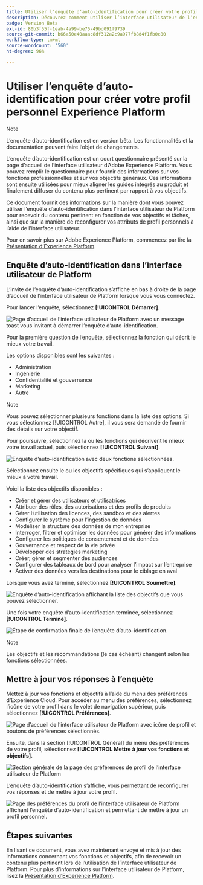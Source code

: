 ```yaml
---
title: Utiliser l’enquête d’auto-identification pour créer votre profil personnel Experience Platform
description: Découvrez comment utiliser l’interface utilisateur de l’enquête d’auto-identification pour recevoir du contenu pertinent en fonction de vos fonctions de travail et des objectifs associés.
badge: Version Beta
exl-id: 80b3f55f-1eab-4a99-be75-49bd091f9739
source-git-commit: b66a50e40aaac8df312a2c9a977fb8d4f1fb0c80
workflow-type: tm+mt
source-wordcount: '560'
ht-degree: 96%

---
```


# Utiliser l’enquête d’auto-identification pour créer votre profil personnel Experience Platform

>[!NOTE]
>
>L’enquête d’auto-identification est en version bêta. Les fonctionnalités et la documentation peuvent faire l’objet de changements.

L’enquête d’auto-identification est un court questionnaire présenté sur la page d’accueil de l’interface utilisateur d’Adobe Experience Platform. Vous pouvez remplir le questionnaire pour fournir des informations sur vos fonctions professionnelles et sur vos objectifs généraux. Ces informations sont ensuite utilisées pour mieux aligner les guides intégrés au produit et finalement diffuser du contenu plus pertinent par rapport à vos objectifs.

Ce document fournit des informations sur la manière dont vous pouvez utiliser l’enquête d’auto-identification dans l’interface utilisateur de Platform pour recevoir du contenu pertinent en fonction de vos objectifs et tâches, ainsi que sur la manière de reconfigurer vos attributs de profil personnels à l’aide de l’interface utilisateur.

Pour en savoir plus sur Adobe Experience Platform, commencez par lire la [Présentation dʼExperience Platform](home.md).

## Enquête d’auto-identification dans l’interface utilisateur de Platform

L’invite de l’enquête d’auto-identification s’affiche en bas à droite de la page d’accueil de l’interface utilisateur de Platform lorsque vous vous connectez.

Pour lancer l’enquête, sélectionnez **[!UICONTROL Démarrer]**.

![Page d’accueil de l’interface utilisateur de Platform avec un message toast vous invitant à démarrer l’enquête d’auto-identification.](./images/survey/survey-prompt.png)

Pour la première question de l’enquête, sélectionnez la fonction qui décrit le mieux votre travail.

Les options disponibles sont les suivantes :

* Administration
* Ingénierie
* Confidentialité et gouvernance
* Marketing
* Autre

>[!NOTE]
>
>Vous pouvez sélectionner plusieurs fonctions dans la liste des options. Si vous sélectionnez [!UICONTROL Autre], il vous sera demandé de fournir des détails sur votre objectif.

Pour poursuivre, sélectionnez la ou les fonctions qui décrivent le mieux votre travail actuel, puis sélectionnez **[!UICONTROL Suivant]**.

![Enquête d’auto-identification avec deux fonctions sélectionnées.](./images/survey/select-functions.png)

Sélectionnez ensuite le ou les objectifs spécifiques qui s’appliquent le mieux à votre travail.

Voici la liste des objectifs disponibles :

* Créer et gérer des utilisateurs et utilisatrices
* Attribuer des rôles, des autorisations et des profils de produits
* Gérer l’utilisation des licences, des sandbox et des alertes
* Configurer le système pour l’ingestion de données
* Modéliser la structure des données de mon entreprise
* Interroger, filtrer et optimiser les données pour générer des informations
* Configurer les politiques de consentement et de données
* Gouvernance et respect de la vie privée
* Développer des stratégies marketing
* Créer, gérer et segmenter des audiences
* Configurer des tableaux de bord pour analyser l’impact sur l’entreprise
* Activer des données vers les destinations pour le ciblage en aval

Lorsque vous avez terminé, sélectionnez **[!UICONTROL Soumettre]**.

![Enquête d’auto-identification affichant la liste des objectifs que vous pouvez sélectionner.](./images/survey/select-objectives.png)

Une fois votre enquête d’auto-identification terminée, sélectionnez **[!UICONTROL Terminé]**.

![Étape de confirmation finale de l’enquête d’auto-identification.](./images/survey/survey-complete.png)

>[!NOTE]
>
>Les objectifs et les recommandations (le cas échéant) changent selon les fonctions sélectionnées.

## Mettre à jour vos réponses à l’enquête

Mettez à jour vos fonctions et objectifs à l’aide du menu des préférences d’Experience Cloud. Pour accéder au menu des préférences, sélectionnez l’icône de votre profil dans le volet de navigation supérieur, puis sélectionnez **[!UICONTROL Préférences]**.

![Page d’accueil de l’interface utilisateur de Platform avec icône de profil et boutons de préférences sélectionnés.](./images/survey/preferences.png)

Ensuite, dans la section [!UICONTROL Général] du menu des préférences de votre profil, sélectionnez **[!UICONTROL Mettre à jour vos fonctions et objectifs]**.

![Section générale de la page des préférences de profil de l’interface utilisateur de Platform](./images/survey/update.png)

L’enquête d’auto-identification s’affiche, vous permettant de reconfigurer vos réponses et de mettre à jour votre profil.

![Page des préférences du profil de l’interface utilisateur de Platform affichant l’enquête d’auto-identification et permettant de mettre à jour un profil personnel.](./images/survey/new-survey.png)

## Étapes suivantes

En lisant ce document, vous avez maintenant envoyé et mis à jour des informations concernant vos fonctions et objectifs, afin de recevoir un contenu plus pertinent lors de l’utilisation de l’interface utilisateur de Platform. Pour plus d’informations sur l’interface utilisateur de Platform, lisez la [Présentation d’Experience Platform](home.md).
